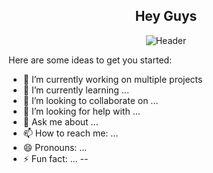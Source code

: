 
<div align="center">
  
## Hey Guys

![Header](https://github.com/Natcol05/Natcol05/blob/8854c4b08fec0480e49f43060f0a30290964b0f6/Welcome.gif)

</div>

Here are some ideas to get you started:

- 🔭 I’m currently working on multiple projects
- 🌱 I’m currently learning ...
- 👯 I’m looking to collaborate on ...
- 🤔 I’m looking for help with ...
- 💬 Ask me about ...
- 📫 How to reach me: ...
- 😄 Pronouns: ...
- ⚡ Fun fact: ...
--


